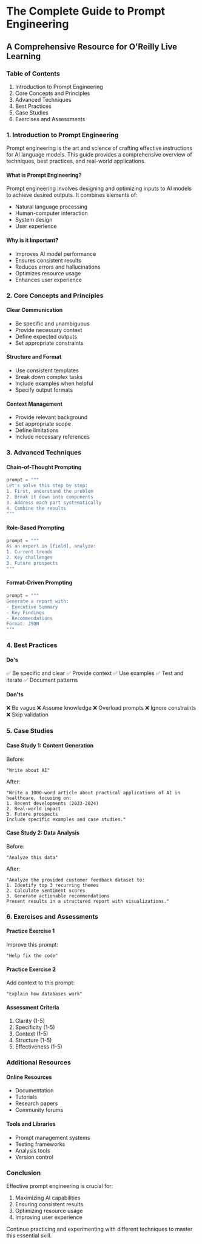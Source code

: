 # The Complete Guide to Prompt Engineering
## A Comprehensive Resource for O'Reilly Live Learning

### Table of Contents
1. Introduction to Prompt Engineering
2. Core Concepts and Principles
3. Advanced Techniques
4. Best Practices
5. Case Studies
6. Exercises and Assessments

### 1. Introduction to Prompt Engineering

Prompt engineering is the art and science of crafting effective instructions for AI language models. This guide provides a comprehensive overview of techniques, best practices, and real-world applications.

#### What is Prompt Engineering?
Prompt engineering involves designing and optimizing inputs to AI models to achieve desired outputs. It combines elements of:
- Natural language processing
- Human-computer interaction
- System design
- User experience

#### Why is it Important?
- Improves AI model performance
- Ensures consistent results
- Reduces errors and hallucinations
- Optimizes resource usage
- Enhances user experience

### 2. Core Concepts and Principles

#### Clear Communication
- Be specific and unambiguous
- Provide necessary context
- Define expected outputs
- Set appropriate constraints

#### Structure and Format
- Use consistent templates
- Break down complex tasks
- Include examples when helpful
- Specify output formats

#### Context Management
- Provide relevant background
- Set appropriate scope
- Define limitations
- Include necessary references

### 3. Advanced Techniques

#### Chain-of-Thought Prompting
```python
prompt = """
Let's solve this step by step:
1. First, understand the problem
2. Break it down into components
3. Address each part systematically
4. Combine the results
"""
```

#### Role-Based Prompting
```python
prompt = """
As an expert in [field], analyze:
1. Current trends
2. Key challenges
3. Future prospects
"""
```

#### Format-Driven Prompting
```python
prompt = """
Generate a report with:
- Executive Summary
- Key Findings
- Recommendations
Format: JSON
"""
```

### 4. Best Practices

#### Do's
✅ Be specific and clear
✅ Provide context
✅ Use examples
✅ Test and iterate
✅ Document patterns

#### Don'ts
❌ Be vague
❌ Assume knowledge
❌ Overload prompts
❌ Ignore constraints
❌ Skip validation

### 5. Case Studies

#### Case Study 1: Content Generation
Before:
```
"Write about AI"
```

After:
```
"Write a 1000-word article about practical applications of AI in healthcare, focusing on:
1. Recent developments (2023-2024)
2. Real-world impact
3. Future prospects
Include specific examples and case studies."
```

#### Case Study 2: Data Analysis
Before:
```
"Analyze this data"
```

After:
```
"Analyze the provided customer feedback dataset to:
1. Identify top 3 recurring themes
2. Calculate sentiment scores
3. Generate actionable recommendations
Present results in a structured report with visualizations."
```

### 6. Exercises and Assessments

#### Practice Exercise 1
Improve this prompt:
```
"Help fix the code"
```

#### Practice Exercise 2
Add context to this prompt:
```
"Explain how databases work"
```

#### Assessment Criteria
1. Clarity (1-5)
2. Specificity (1-5)
3. Context (1-5)
4. Structure (1-5)
5. Effectiveness (1-5)

### Additional Resources

#### Online Resources
- Documentation
- Tutorials
- Research papers
- Community forums

#### Tools and Libraries
- Prompt management systems
- Testing frameworks
- Analysis tools
- Version control

### Conclusion

Effective prompt engineering is crucial for:
1. Maximizing AI capabilities
2. Ensuring consistent results
3. Optimizing resource usage
4. Improving user experience

Continue practicing and experimenting with different techniques to master this essential skill. 